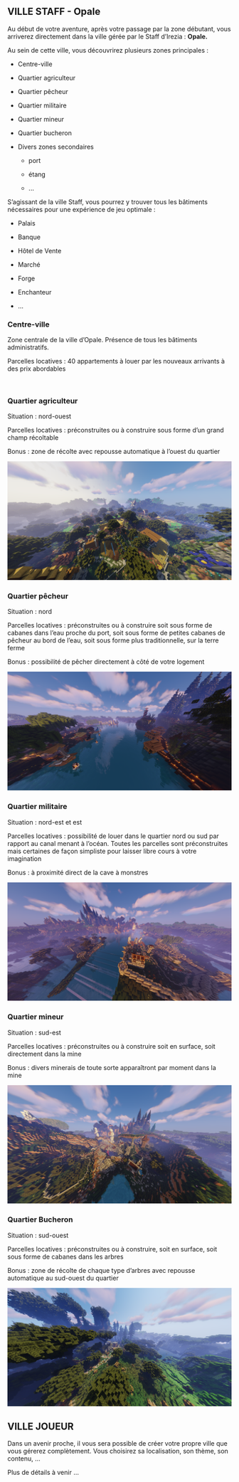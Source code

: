 ## VILLE STAFF - Opale

Au début de votre aventure, après votre passage par la zone débutant, vous arriverez directement dans la ville gérée par le Staff d’Irezia : **Opale.**



Au sein de cette ville, vous découvrirez plusieurs zones principales : 

* Centre-ville

* Quartier agriculteur

* Quartier pêcheur

* Quartier militaire

* Quartier mineur

* Quartier bucheron 

* Divers zones secondaires

    * port

    * étang

    * ...

S’agissant de la ville Staff, vous pourrez y trouver tous les bâtiments nécessaires pour une expérience de jeu optimale : 

* Palais

* Banque

* Hôtel de Vente

* Marché

* Forge

* Enchanteur

* ...



### **Centre-ville**
Zone centrale de la ville d’Opale. Présence de tous les bâtiments administratifs.

Parcelles locatives : 40 appartements à louer par les nouveaux arrivants à des prix abordables

<IMAGE IR-CENTRE-VILLE>



### **Quartier agriculteur**

Situation : nord-ouest

Parcelles locatives : préconstruites ou à construire sous forme d’un grand champ récoltable

Bonus : zone de récolte avec repousse automatique à l’ouest du quartier

![](img/villes/IR-VILLES-agri.png)



### **Quartier pêcheur**

Situation : nord

Parcelles locatives : préconstruites ou à construire soit sous forme de cabanes dans l’eau proche du port, soit sous forme de petites cabanes de pêcheur au bord de l’eau, soit sous forme plus traditionnelle, sur la terre ferme

Bonus : possibilité de pêcher directement à côté de votre logement

![](img/villes/IR-VILLES-pecheur.png)



### **Quartier militaire**

Situation : nord-est et est

Parcelles locatives : possibilité de louer dans le quartier nord ou sud par rapport au canal menant à l’océan. Toutes les parcelles sont préconstruites mais certaines de façon simpliste pour laisser libre cours à votre imagination

Bonus : à proximité direct de la cave à monstres 

![](img/villes/IR-VILLES-militaire.png)



### **Quartier mineur**

Situation : sud-est

Parcelles locatives : préconstruites ou à construire soit en surface, soit directement dans la mine

Bonus : divers minerais de toute sorte apparaîtront par moment dans la mine

![](img/villes/IR-VILLES-mineur.png)



### **Quartier Bucheron**

Situation : sud-ouest

Parcelles locatives : préconstruites ou à construire, soit en surface, soit sous forme de cabanes dans les arbres

Bonus : zone de récolte de chaque type d’arbres avec repousse automatique au sud-ouest du quartier

![](img/villes/IR-VILLES-bucheron.png)



## **VILLE JOUEUR**

Dans un avenir proche, il vous sera possible de créer votre propre ville que vous gérerez complètement. Vous choisirez sa localisation, son thème, son contenu, …

Plus de détails à venir … 